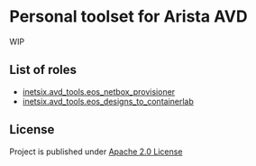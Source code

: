# Personal toolset for Arista AVD

WIP

## List of roles

- [inetsix.avd_tools.eos_netbox_provisioner](./ansible_collections/inetsix/avd_tools/roles/eos_netbox_provisioner/README.md)
- [inetsix.avd_tools.eos_designs_to_containerlab](ansible_collections/inetsix/avd_tools/roles/eos_designs_to_containerlab)

## License

Project is published under [Apache 2.0 License](LICENSE)
